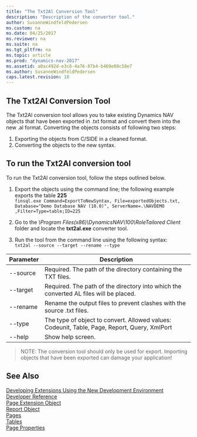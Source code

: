 ```yaml
---
title: "The Txt2Al Conversion Tool"
description: "Description of the converter tool."
author: SusanneWindfeldPedersen
ms.custom: na
ms.date: 04/25/2017
ms.reviewer: na
ms.suite: na
ms.tgt_pltfrm: na
ms.topic: article
ms.prod: "dynamics-nav-2017"
ms.assetid: a0ac492d-e3c8-4a76-87b4-b469e08c58e7
ms.author: SusanneWindfeldPedersen
caps.latest.revision: 18
---
```


## The Txt2Al Conversion Tool

The Txt2Al conversion tool allows you to take existing Dynamics NAV objects that have been exported in .txt format and convert them into the new .al format. Converting the objects consists of following two steps:

1. Exporting the objects from C/SIDE in a cleaned format.
2. Converting the objects to the new syntax.

## To run the Txt2Al conversion tool
To run the Txt2Al conversion tool, follow the steps outlined below.

1. Export the objects using the command line; the following example exports the table **225**  
```finsql.exe Command=ExportToNewSyntax, File=exportedObjects.txt, Database="Demo Database NAV (10.0)", ServerName=.\NAVDEMO ,Filter=Type=table;ID=225```

2. Go to the *\Program Files(x86)\DynamicsNAV\100\RoleTailored Client* folder and locate the **txt2al.exe** converter tool. 
3. Run the tool from the command line using the following syntax:  
```txt2al --source --target --rename --type```

|Parameter|Description|
|---------|-----------|
|--source |Required. The path of the directory containing the TXT files.|
|--target|Required. The path of the directory into which the converted AL files will be placed.|
|--rename|Rename the output files to prevent clashes with the source .txt files.|
|--type|The type of object to convert. Allowed values: Codeunit, Table, Page, Report, Query, XmlPort|
|--help|Show help screen.|

> NOTE: The conversion tool should only be used for export. Importing objects that have been exported can damage your application!

## See Also
[Developing Extensions Using the New Development Environment](newdev-dev-overview.md)  
[Developer Reference](newdev-reference-overview.md)  
[Page Extension Object](newdev-page-ext-object.md)  
[Report Object](newdev-report-object.md)  
[Pages](pages.md)  
[Tables](tables.md)  
[Page Properties](page-properties.md)